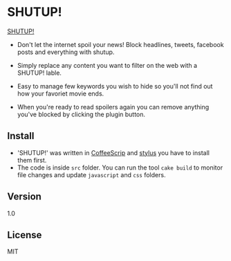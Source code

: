 SHUTUP!
================
[SHUTUP!](https://raw.githubusercontent.com/sagivo/shutup/master/icons/icon128.png "SHUTUP!")

  - Don't let the internet spoil your news! 
Block headlines, tweets, facebook posts and everything with shutup.

  - Simply replace any content you want to filter on the web with a SHUTUP! lable.
  - Easy to manage few keywords you wish to hide so you'll not find out how your favoriet movie ends. 
  - When you're ready to read spoilers again you can remove anything you've blocked by clicking the plugin button.

Install
-----------
  - 'SHUTUP!' was written in [CoffeeScrip](http://coffeescript.org) and [stylus](http://learnboost.github.io/stylus/) you have to install them first.
  - The code is inside `src` folder. You can run the tool `cake build` to monitor file changes and update `javascript` and `css` folders. 

Version
----
1.0

License
----
MIT
